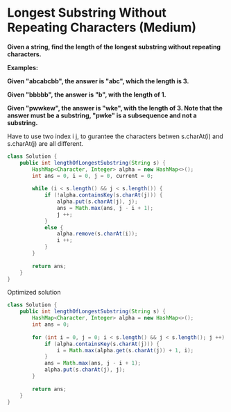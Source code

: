 # Longest Substring Without Repeating Characters  (Medium)

**Given a string, find the length of the longest substring without repeating characters.**

**Examples:**

**Given "abcabcbb", the answer is "abc", which the length is 3.**

**Given "bbbbb", the answer is "b", with the length of 1.**

**Given "pwwkew", the answer is "wke", with the length of 3. Note that the answer must be a substring, "pwke" is a subsequence and not a substring.**

Have to use two index i j, to gurantee the characters betwen s.charAt(i) and s.charAt(j) are all different.

```java
class Solution {
    public int lengthOfLongestSubstring(String s) {
        HashMap<Character, Integer> alpha = new HashMap<>();
        int ans = 0, i = 0, j = 0, current = 0;
        
        while (i < s.length() && j < s.length()) {
            if (!alpha.containsKey(s.charAt(j))) {
                alpha.put(s.charAt(j), j);
                ans = Math.max(ans, j - i + 1);
                j ++;
            }
            else {              
                alpha.remove(s.charAt(i));
                i ++;
            }
        }
        
        return ans;
    }
}
```

Optimized solution 
```java
class Solution {
    public int lengthOfLongestSubstring(String s) {
        HashMap<Character, Integer> alpha = new HashMap<>();
        int ans = 0;
        
        for (int i = 0, j = 0; i < s.length() && j < s.length(); j ++) {
            if (alpha.containsKey(s.charAt(j))) {
                i = Math.max(alpha.get(s.charAt(j)) + 1, i);
            }
            ans = Math.max(ans, j - i + 1);
            alpha.put(s.charAt(j), j);
        }
        
        return ans;
    }
}
```
